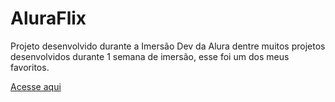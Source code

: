# AluraFlix
 Projeto desenvolvido durante a Imersão Dev da Alura
dentre muitos projetos desenvolvidos durante 1 semana de imersão, esse foi um dos meus favoritos.

<a href="https://" target="_blank">Acesse aqui</a>
